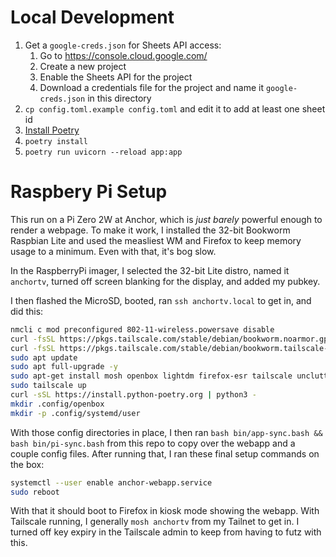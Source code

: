 # Local Development
1. Get a `google-creds.json` for Sheets API access:
    1. Go to https://console.cloud.google.com/
    2. Create a new project
    3. Enable the Sheets API for the project
    4. Download a credentials file for the project and name it `google-creds.json` in this directory
2. `cp config.toml.example config.toml` and edit it to add at least one sheet id
3. [Install Poetry](https://python-poetry.org/docs/#installation)
4. `poetry install`
5. `poetry run uvicorn --reload app:app`

# Raspbery Pi Setup
This run on a Pi Zero 2W at Anchor, which is _just barely_ powerful enough to render a webpage.
To make it work, I installed the 32-bit Bookworm Raspbian Lite and used the measliest WM and Firefox to keep memory usage to a minimum.
Even with that, it's bog slow.

In the RaspberryPi imager, I selected the 32-bit Lite distro, named it `anchortv`, turned off screen blanking for the display, and added my pubkey.

I then flashed the MicroSD, booted, ran `ssh anchortv.local` to get in, and did this:

```sh
nmcli c mod preconfigured 802-11-wireless.powersave disable
curl -fsSL https://pkgs.tailscale.com/stable/debian/bookworm.noarmor.gpg | sudo tee /usr/share/keyrings/tailscale-archive-keyring.gpg >/dev/null
curl -fsSL https://pkgs.tailscale.com/stable/debian/bookworm.tailscale-keyring.list | sudo tee /etc/apt/sources.list.d/tailscale.list
sudo apt update
sudo apt full-upgrade -y
sudo apt-get install mosh openbox lightdm firefox-esr tailscale unclutter
sudo tailscale up
curl -sSL https://install.python-poetry.org | python3 -
mkdir .config/openbox
mkdir -p .config/systemd/user
```

With those config directories in place, I then ran `bash bin/app-sync.bash && bash bin/pi-sync.bash` from this repo to copy over the webapp and a couple config files.
After running that, I ran these final setup commands on the box:

```sh
systemctl --user enable anchor-webapp.service
sudo reboot
```

With that it should boot to Firefox in kiosk mode showing the webapp.
With Tailscale running, I generally `mosh anchortv` from my Tailnet to get in.
I turned off key expiry in the Tailscale admin to keep from having to futz with this.
